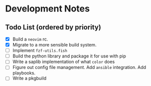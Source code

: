 # Development Notes

## Todo List (ordered by priority)

- [x] Build a `neovim` rc.
- [x] Migrate to a more sensible build system.
- [ ] Implement `fzf-utils.fish`
- [ ] Build the python library and package it for use with pip
- [ ] Write a saplib implementation of what `color` does
- [ ] Figure out config file management. Add `ansible` integration. Add playbooks.
- [ ] Write a pkgbuild
